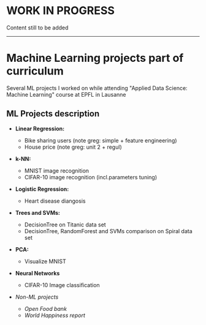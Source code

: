 # WORK IN PROGRESS
Content still to be added
***

# Machine Learning projects part of curriculum
Several ML projects I worked on while attending "Applied Data Science: Machine Learning" course at EPFL in Lausanne

## ML Projects description
* **Linear Regression:**
  * Bike sharing users (note greg: simple + feature engineering)
  * House price (note greg: unit 2 + regul)
* **k-NN:**
  * MNIST image recognition
  * CIFAR-10 image recognition (incl.parameters tuning)
* **Logistic Regression:**
  * Heart disease diangosis
* **Trees and SVMs:**
  * DecisionTree on Titanic data set
  * DecisionTree, RandomForest and SVMs comparison on Spiral data set
* **PCA:**
  * Visualize MNIST
* **Neural Networks**
  * CIFAR-10 Image classification

* *Non-ML projects*
  * *Open Food bank*
  * *World Happiness report*
